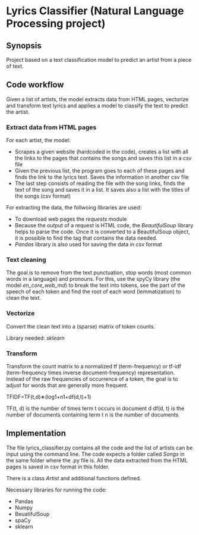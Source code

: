 # Lyrics Classifier (Natural Language Processing project)

## Synopsis
Project based on a text classification model to predict an artist from a piece of text.

## Code workflow
Given a list of artists, the model extracts data from HTML pages, vectorize and transform text lyrics and applies a model to classify the text to predict the artist.

### Extract data from HTML pages
For each artist, the model:
- Scrapes a given website (hardcoded in the code), creates a list with all the links to the pages that contains the songs and saves this list in a csv file
- Given the previous list, the program goes to each of these pages and finds the link to the lyrics text. Saves the information in another csv file
- The last step consists of reading the file with the song links, finds the text of the song and saves it in a list. It saves also a list with the titles of the songs (csv format)

For extracting the data, the follwoing libraries are used:
- To download web pages the *requests* module
- Because the output of a request is HTML code, the *BeautifulSoup* library helps to parse the code. Once it is converted to a BeautifulSoup object, it is possible to find the tag that contains the data needed.
- *Pandas* library is also used for saving the data in csv format

### Text cleaning
The goal is to remove from the text punctuation, stop words (most common words in a language) and pronouns. For this, use the spyCy library (the model *en_core_web_md*) to break the text into tokens, see the part of the speech of each token and find the root of each word (lemmatization) to clean the text.  

### Vectorize
Convert the clean text into a (sparse) matrix of token counts.

Library needed: *sklearn*


### Transform
Transform the count matrix to a normalized tf (term-frequency) or tf-idf (term-frequency times inverse document-frequency) representation. Instead of the raw frequencies of occurrence of a token, the goal is to adjust for words that are generally more frequent.

TFIDF=TF(t,d)∗(log1+n1+df(d,t)+1)

TF(t, d) is the number of times term t occurs in document d
df(d, t) is the number of documents containing term t
n is the number of documents


### 

## Implementation
The file lyrics_classifier.py contains all the code and the list of artists can be input using the command line. The code expects a folder called *Songs* in the same folder where the .py file is. All the data extracted from the HTML pages is saved in csv format in this folder.  

There is a class *Artist* and additional functions defined.

Necessary libraries for running the code:
- Pandas
- Numpy
- BeuatifulSoup
- spaCy
- sklearn





